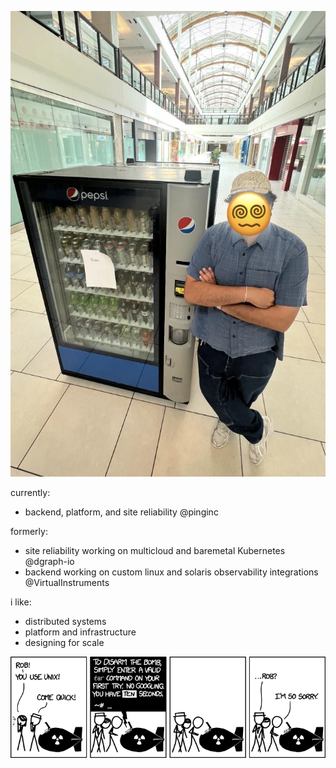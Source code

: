 ![self](./self.jpeg)

<body>
  
currently:
- backend, platform, and site reliability @pinginc

formerly:
- site reliability working on multicloud and baremetal Kubernetes @dgraph-io
- backend working on custom linux and solaris observability integrations @VirtualInstruments
  
i like:
- distributed systems
- platform and infrastructure
- designing for scale
</body>

![tar](./tar.png)
